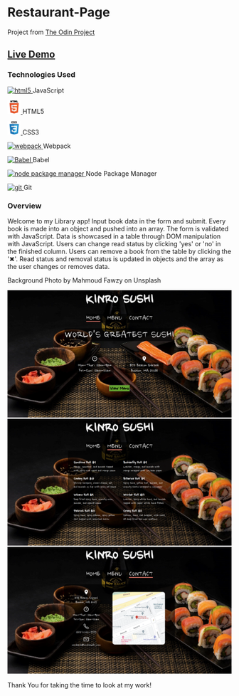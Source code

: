 # Restaurant-Page

Project from [The Odin Project](https://www.theodinproject.com/)

## [Live Demo](https://gustav72.github.io/restaurant-page/)

### Technologies Used

<a href="https://www.ecma-international.org/publications-and-standards/standards/ecma-262/" target="_blank" rel="noreferrer"> <img src="https://cdn.jsdelivr.net/gh/devicons/devicon/icons/javascript/javascript-original.svg" alt="html5" width="30" height="30"/> </a>JavaScript

<a href="https://html.spec.whatwg.org/multipage/" target="_blank" rel="noreferrer"> <img src="https://raw.githubusercontent.com/devicons/devicon/master/icons/html5/html5-original-wordmark.svg" alt="html5" width="30" height="30"/> </a>HTML5

<a href="https://www.w3.org/Style/CSS/specs.en.html" target="_blank" rel="noreferrer"> <img src="https://raw.githubusercontent.com/devicons/devicon/master/icons/css3/css3-original-wordmark.svg" alt="css3" width="30" height="30"/> </a>CSS3

<a href="https://webpack.js.org/" target="_blank" rel="noreferrer"> <img src="https://cdn.jsdelivr.net/gh/devicons/devicon/icons/webpack/webpack-plain.svg" alt="webpack" width="30" height="30"/> </a>Webpack

<a href="https://babeljs.io/" target="_blank" rel="noreferrer"> <img src="https://cdn.jsdelivr.net/gh/devicons/devicon/icons/babel/babel-original.svg" alt="Babel" width="30" height="30"/> </a>Babel

<a href="https://www.npmjs.com/" target="_blank" rel="noreferrer"> <img src="https://cdn.jsdelivr.net/gh/devicons/devicon/icons/npm/npm-original-wordmark.svg" alt="node package manager" width="30" height="30"/> </a>Node Package Manager

<a href="https://git-scm.com/" target="_blank" rel="noreferrer"> <img src="https://cdn.jsdelivr.net/gh/devicons/devicon/icons/git/git-original.svg" alt="git" width="30" height="30"/> </a>Git

### Overview

Welcome to my Library app! Input book data in the form and submit. Every book is made into an object and pushed into an array. The form is validated with JavaScript. Data is showcased in a table through DOM manipulation with JavaScript. Users can change read status by clicking 'yes' or 'no' in the finished column. Users can remove a book from the table by clicking the '✖'. Read status and removal status is updated in objects and the array as the user changes or removes data.

Background Photo by Mahmoud Fawzy on Unsplash

![Screenshot of home page](./home.png)
![Screenshot of menu page](./menu.png)
![Screenshot of contact page](./contact.png)

Thank You for taking the time to look at my work!
